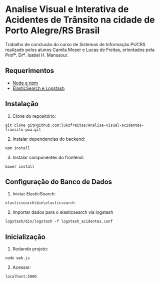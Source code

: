 # Analise Visual e Interativa de Acidentes de Trânsito na cidade de Porto Alegre/RS Brasil
Trabalho de conclusão do curso de Sistemas de Informação PUCRS realizado pelos alunos Camila Moser e Lucas de Freitas, orientados pela Profª. Drª. Isabel H. Manssour.

## Requerimentos

- [Node e npm](http://nodejs.org)
- [ElasticSearch e Logstash](https://www.elastic.co/)

## Instalação

1. Clone do repositório: 
```
git clone git@github.com:lukzfreitas/Analise-visual-acidentes-transito-poa.git
```
2. Instalar dependencias do backend: 
```
npm install
```
3. Instalar componentes do frontend: 
```
bower install
```

## Configuração do Banco de Dados

1. Iniciar ElasticSearch:
```
elasticsearch\bin\elasticsearch
```
2. Importar dados para o elasticsearch via logstash
```
logstash/bin/logstash -f logstash_acidentes.conf
```

## Inicialização

1. Rodando projeto:
```
node web.js
```
2. Acessar:
```
localhost:5000
```
